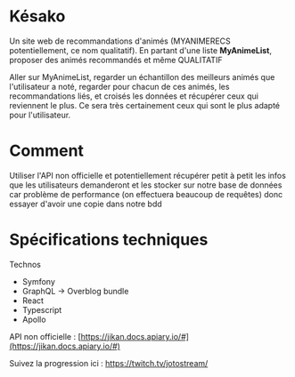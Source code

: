 # Késako
Un site web de recommandations d'animés (MYANIMERECS potentiellement, ce nom qualitatif).
En partant d'une liste **MyAnimeList**, proposer des animés recommandés et même QUALITATIF

Aller sur MyAnimeList, regarder un échantillon des meilleurs animés que l'utilisateur a noté, regarder pour chacun de ces animés, les recommandations liés, et croisés les données et récupérer ceux qui reviennent le plus. Ce sera très certainement ceux qui sont  le plus adapté pour l'utilisateur.

# Comment
Utiliser l'API non officielle et potentiellement récupérer petit à petit les infos que les utilisateurs demanderont et les stocker sur notre base de données car problème de performance (on effectuera beaucoup de requêtes) donc essayer d'avoir une copie dans notre bdd

# Spécifications techniques
Technos
- Symfony
- GraphQL -> Overblog bundle
- React
- Typescript
- Apollo

API non officielle : [https://jikan.docs.apiary.io/#](https://jikan.docs.apiary.io/#)

Suivez la progression ici : https://twitch.tv/jotostream/
